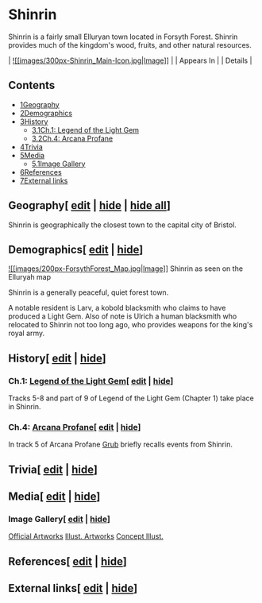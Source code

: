 # Shinrin

Shinrin is a fairly small Elluryan town located in Forsyth Forest. Shinrin provides much of the kingdom's wood, fruits, and other natural resources.

| [![[images/300px-Shinrin_Main-Icon.jpg|Image]]](/wiki/File:Shinrin_Main-Icon.jpg) |
| Appears In |
| Details |

## Contents

- [1Geography](#Geography)
- [2Demographics](#Demographics)
- [3History](#History)
  - [3.1Ch.1: Legend of the Light Gem](#Ch.1:_Legend_of_the_Light_Gem)
  - [3.2Ch.4: Arcana Profane](#Ch.4:_Arcana_Profane)
- [4Trivia](#Trivia)
- [5Media](#Media)
  - [5.1Image Gallery](#Image_Gallery)
- [6References](#References)
- [7External links](#External_links)

## Geography\[ [edit](/wiki/Shinrin?action=edit&section=1 "Edit section: Geography") \| [hide](/wiki/Shinrin "Expand or collapse this section") \| [hide all](/wiki/Shinrin "Expand or collapse all sections on this page")\]

Shinrin is geographically the closest town to the capital city of Bristol.

## Demographics\[ [edit](/wiki/Shinrin?action=edit&section=2 "Edit section: Demographics") \| [hide](/wiki/Shinrin "Expand or collapse this section")\]

[![[images/200px-ForsythForest_Map.jpg|Image]]](/wiki/File:ForsythForest_Map.jpg) Shinrin as seen on the Elluryah map

Shinrin is a generally peaceful, quiet forest town.

A notable resident is Larv, a kobold blacksmith who claims to have produced a Light Gem. Also of note is Ulrich a human blacksmith who relocated to Shinrin not too long ago, who provides weapons for the king's royal army.

## History\[ [edit](/wiki/Shinrin?action=edit&section=3 "Edit section: History") \| [hide](/wiki/Shinrin "Expand or collapse this section")\]

### Ch.1: [Legend of the Light Gem](/wiki/Legend_of_the_Light_Gem "Legend of the Light Gem")\[ [edit](/wiki/Shinrin?action=edit&section=4 "Edit section: Ch.1: Legend of the Light Gem") \| [hide](/wiki/Shinrin "Expand or collapse this section")\]

Tracks 5-8 and part of 9 of Legend of the Light Gem (Chapter 1) take place in Shinrin.

### Ch.4: [Arcana Profane](/wiki/Arcana_Profane "Arcana Profane")\[ [edit](/wiki/Shinrin?action=edit&section=5 "Edit section: Ch.4: Arcana Profane") \| [hide](/wiki/Shinrin "Expand or collapse this section")\]

In track 5 of Arcana Profane [Grub](/wiki/Grub "Grub") briefly recalls events from Shinrin.

## Trivia\[ [edit](/wiki/Shinrin?action=edit&section=6 "Edit section: Trivia") \| [hide](/wiki/Shinrin "Expand or collapse this section")\]

## Media\[ [edit](/wiki/Shinrin?action=edit&section=7 "Edit section: Media") \| [hide](/wiki/Shinrin "Expand or collapse this section")\]

### Image Gallery\[ [edit](/wiki/Shinrin?action=edit&section=8 "Edit section: Image Gallery") \| [hide](/wiki/Shinrin "Expand or collapse this section")\]

[Official Artworks](#tabber-tabpanel-Official_Artworks-0) [Illust. Artworks](#tabber-tabpanel-Illust._Artworks-0) [Concept Illust.](#tabber-tabpanel-Concept_Illust.-0)

## References\[ [edit](/wiki/Shinrin?action=edit&section=9 "Edit section: References") \| [hide](/wiki/Shinrin "Expand or collapse this section")\]

## External links\[ [edit](/wiki/Shinrin?action=edit&section=10 "Edit section: External links") \| [hide](/wiki/Shinrin "Expand or collapse this section")\]